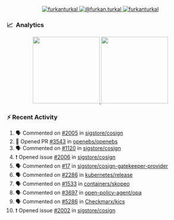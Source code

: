 <p align="center">
  <a href="https://linkedin.com/in/furkanturkal" target="blank">
    <img src="https://img.shields.io/badge/linkedin-%230077B5.svg?&style=for-the-badge&logo=linkedin&logoColor=white" alt="furkanturkal" />
  </a>
  <a href="https://medium.com/@furkan.turkal" target="blank">
    <img src="https://img.shields.io/badge/medium-%2312100E.svg?&style=for-the-badge&logo=medium&logoColor=white" alt="@furkan.turkal" />
  </a>
  <a href="https://twitter.com/furkanturkaI" target="blank">
    <img src="https://img.shields.io/badge/Twitter-1DA1F2?style=for-the-badge&logo=twitter&logoColor=white" alt="furkanturkaI" />
  </a>
</p>

### 📈 &nbsp;Analytics

<p align="center">
  <a href="https://coderstats.net/github/#Dentrax">
    <img height="180em" src="https://github-readme-stats-eight-theta.vercel.app/api?username=Dentrax&show_icons=true&theme=algolia&include_all_commits=true&count_private=true&line_height=26"/>
    <img height="180em" src="https://github-readme-stats-eight-theta.vercel.app/api/top-langs/?username=Dentrax&layout=compact&langs_count=8&theme=algolia&line_height=26"/>
  </a>
</p>

### :zap: Recent Activity

<!--START_SECTION:activity-->
1. 🗣 Commented on [#2005](https://github.com/sigstore/cosign/issues/2005) in [sigstore/cosign](https://github.com/sigstore/cosign)
2. 💪 Opened PR [#3543](https://github.com/openebs/openebs/pull/3543) in [openebs/openebs](https://github.com/openebs/openebs)
3. 🗣 Commented on [#1120](https://github.com/sigstore/cosign/issues/1120) in [sigstore/cosign](https://github.com/sigstore/cosign)
4. ❗️ Opened issue [#2006](https://github.com/sigstore/cosign/issues/2006) in [sigstore/cosign](https://github.com/sigstore/cosign)
5. 🗣 Commented on [#17](https://github.com/sigstore/cosign-gatekeeper-provider/issues/17) in [sigstore/cosign-gatekeeper-provider](https://github.com/sigstore/cosign-gatekeeper-provider)
6. 🗣 Commented on [#2286](https://github.com/kubernetes/release/issues/2286) in [kubernetes/release](https://github.com/kubernetes/release)
7. 🗣 Commented on [#1533](https://github.com/containers/skopeo/issues/1533) in [containers/skopeo](https://github.com/containers/skopeo)
8. 🗣 Commented on [#3697](https://github.com/open-policy-agent/opa/issues/3697) in [open-policy-agent/opa](https://github.com/open-policy-agent/opa)
9. 🗣 Commented on [#5286](https://github.com/Checkmarx/kics/issues/5286) in [Checkmarx/kics](https://github.com/Checkmarx/kics)
10. ❗️ Opened issue [#2002](https://github.com/sigstore/cosign/issues/2002) in [sigstore/cosign](https://github.com/sigstore/cosign)
<!--END_SECTION:activity-->
